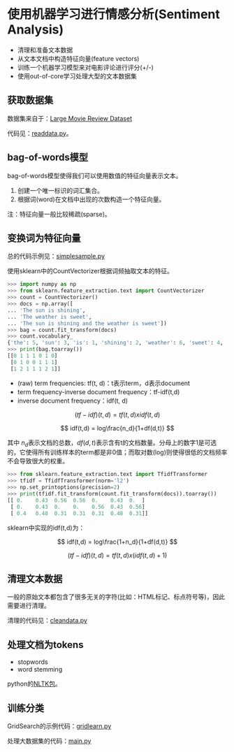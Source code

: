 # 使用机器学习进行情感分析(Sentiment Analysis)

- 清理和准备文本数据
- 从文本文档中构造特征向量(feature vectors)
- 训练一个机器学习模型来对电影评论进行评分(+/-)
- 使用out-of-core学习处理大型的文本数据集

## 获取数据集

数据集来自于：[Large Movie Review Dataset](http://ai.stanford.edu/~amaas/data/sentiment/)

代码见：[readdata.py](readdata.py)。

## bag-of-words模型

bag-of-words模型使得我们可以使用数值的特征向量表示文本。

1. 创建一个唯一标识的词汇集合。
1. 根据词(word)在文档中出现的次数构造一个特征向量。

注：特征向量一般比较稀疏(sparse)。

## 变换词为特征向量

总的代码示例见：[simplesample.py](simplesample.py)

使用sklearn中的CountVectorizer根据词频抽取文本的特征。

```python
>>> import numpy as np
>>> from sklearn.feature_extraction.text import CountVectorizer
>>> count = CountVectorizer()
>>> docs = np.array([
... 'The sun is shining',
... 'The weather is sweet',
... 'The sun is shining and the weather is sweet'])
>>> bag = count.fit_transform(docs)
>>> count.vocabulary_
{'the': 5, 'sun': 3, 'is': 1, 'shining': 2, 'weather': 6, 'sweet': 4, 'and': 0}
>>> print(bag.toarray())
[[0 1 1 1 0 1 0]
 [0 1 0 0 1 1 1]
 [1 2 1 1 1 2 1]]
```

- (raw) term frequencies: tf(t, d)：t表示term，d表示document
- term frequency-inverse document frequency：tf-idf(t,d)
- inverse document frequency：idf(t, d)

$$ (tf-idf)(t,d) = tf(t,d) x idf(t,d) $$

$$ idf(t,d) = log\frac{n_d}{1+df(d,t)} $$

其中 $n_d$表示文档的总数，$df(d,t)$表示含有t的文档数量。分母上的数字1是可选的，它使得所有训练样本的term都是非0值；而取对数(log)则使得很低的文档频率不会导致很大的权重。

```python
>>> from sklearn.feature_extraction.text import TfidfTransformer
>>> tfidf = TfidfTransformer(norm='l2')
>>> np.set_printoptions(precision=2)
>>> print(tfidf.fit_transform(count.fit_transform(docs)).toarray())
[[ 0.    0.43  0.56  0.56  0.    0.43  0.  ]
 [ 0.    0.43  0.    0.    0.56  0.43  0.56]
 [ 0.4   0.48  0.31  0.31  0.31  0.48  0.31]]
```

sklearn中实现的idf(t,d)为：

$$ idf(t,d) = log\frac{1+n_d}{1+df(d,t)} $$

$$ (tf-idf)(t,d) = tf(t,d) x (idf(t,d)+1) $$

## 清理文本数据

一般的原始文本都包含了很多无关的字符(比如：HTML标记、标点符号等)，因此需要进行清理。

清理的代码见：[cleandata.py](cleandata.py)

## 处理文档为tokens

- stopwords
- word stemming

python的[NLTK包](https://github.com/nltk)。

## 训练分类

GridSearch的示例代码：[gridlearn.py](gridlearn.py)

处理大数据集的代码：[main.py](main.py)